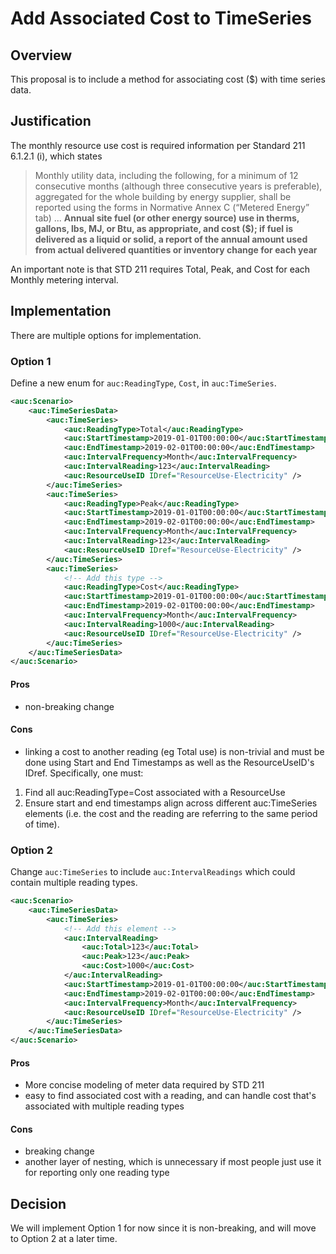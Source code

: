 # Add Associated Cost to TimeSeries

## Overview

This proposal is to include a method for associating cost ($) with time series data.

## Justification

The monthly resource use cost is required information per Standard 211 6.1.2.1 (i), which states
> Monthly utility data, including the following, for a minimum of 12 consecutive months (although three consecutive years is preferable), aggregated for the whole building by energy supplier, shall be reported using the forms in Normative Annex C (“Metered Energy” tab) ... **Annual site fuel (or other energy source) use in therms, gallons, lbs, MJ, or Btu, as appropriate, and cost ($); if fuel is delivered as a liquid or solid, a report of the annual amount used from actual delivered quantities or inventory change for each year**

An important note is that STD 211 requires Total, Peak, and Cost for each Monthly metering interval.

## Implementation

There are multiple options for implementation.

### Option 1
Define a new enum for `auc:ReadingType`, `Cost`, in `auc:TimeSeries`.
```xml
<auc:Scenario>
    <auc:TimeSeriesData>
        <auc:TimeSeries>
            <auc:ReadingType>Total</auc:ReadingType>
            <auc:StartTimestamp>2019-01-01T00:00:00</auc:StartTimestamp>
            <auc:EndTimestamp>2019-02-01T00:00:00</auc:EndTimestamp>
            <auc:IntervalFrequency>Month</auc:IntervalFrequency>
            <auc:IntervalReading>123</auc:IntervalReading>
            <auc:ResourceUseID IDref="ResourceUse-Electricity" />
        </auc:TimeSeries>
        <auc:TimeSeries>
            <auc:ReadingType>Peak</auc:ReadingType>
            <auc:StartTimestamp>2019-01-01T00:00:00</auc:StartTimestamp>
            <auc:EndTimestamp>2019-02-01T00:00:00</auc:EndTimestamp>
            <auc:IntervalFrequency>Month</auc:IntervalFrequency>
            <auc:IntervalReading>123</auc:IntervalReading>
            <auc:ResourceUseID IDref="ResourceUse-Electricity" />
        </auc:TimeSeries>
        <auc:TimeSeries>
            <!-- Add this type --> 
            <auc:ReadingType>Cost</auc:ReadingType>
            <auc:StartTimestamp>2019-01-01T00:00:00</auc:StartTimestamp>
            <auc:EndTimestamp>2019-02-01T00:00:00</auc:EndTimestamp>
            <auc:IntervalFrequency>Month</auc:IntervalFrequency>
            <auc:IntervalReading>1000</auc:IntervalReading>
            <auc:ResourceUseID IDref="ResourceUse-Electricity" />
        </auc:TimeSeries>
    </auc:TimeSeriesData>
</auc:Scenario>
```
#### Pros
- non-breaking change
#### Cons
- linking a cost to another reading (eg Total use) is non-trivial and must be done using Start and End Timestamps as well as the ResourceUseID's IDref. Specifically, one must:
1. Find all auc:ReadingType=Cost associated with a ResourceUse
1. Ensure start and end timestamps align across different auc:TimeSeries elements (i.e. the cost and the reading are referring to the same period of time).

### Option 2
Change `auc:TimeSeries` to include `auc:IntervalReadings` which could contain multiple reading types.
```xml
<auc:Scenario>
    <auc:TimeSeriesData>
        <auc:TimeSeries>
            <!-- Add this element -->
            <auc:IntervalReading>
                <auc:Total>123</auc:Total>
                <auc:Peak>123</auc:Peak>
                <auc:Cost>1000</auc:Cost>
            </auc:IntervalReading>
            <auc:StartTimestamp>2019-01-01T00:00:00</auc:StartTimestamp>
            <auc:EndTimestamp>2019-02-01T00:00:00</auc:EndTimestamp>
            <auc:IntervalFrequency>Month</auc:IntervalFrequency>
            <auc:ResourceUseID IDref="ResourceUse-Electricity" />
        </auc:TimeSeries>
    </auc:TimeSeriesData>
</auc:Scenario>
```
#### Pros
- More concise modeling of meter data required by STD 211
- easy to find associated cost with a reading, and can handle cost that's associated with multiple reading types
#### Cons
- breaking change
- another layer of nesting, which is unnecessary if most people just use it for reporting only one reading type

## Decision
We will implement Option 1 for now since it is non-breaking, and will move to Option 2 at a later time.
